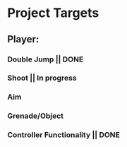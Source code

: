# Project Targets

## Player: 
### Double Jump || DONE
### Shoot || In progress
### Aim
### Grenade/Object
### Controller Functionality || DONE